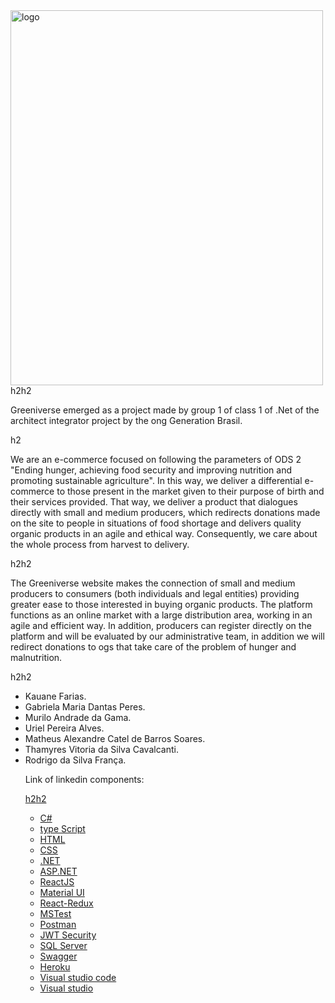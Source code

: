 <img src="https://imgur.com/gallery/2m4cVfX" alt="logo" width="500" height="600">
h2<EMERGENCE:>h2
<p>Greeniverse emerged as a project made by group 1 of class 1 of .Net of the architect integrator project by the ong Generation Brasil.</p>
h2<ABOUT OUR PROJECT:>
<p>
We are an e-commerce focused on following the parameters of ODS 2 "Ending hunger, achieving food security and improving nutrition and promoting sustainable agriculture". In this way, we deliver a differential e-commerce to those present in the market given to their purpose of birth and their services provided.
That way, we deliver a product that dialogues directly with small and medium producers, which redirects donations made on the site to people in situations of food shortage and delivers quality organic products in an agile and ethical way. Consequently, we care about the whole process from harvest to delivery.
</p>
h2<HOW DOES THE PLATFORM WORK?>h2
<p>
The Greeniverse website makes the connection of small and medium producers to consumers (both individuals and legal entities) providing greater ease to those interested in buying organic products. The platform functions as an online market with a large distribution area, working in an agile and efficient way. In addition, producers can register directly on   the platform and will be evaluated by our administrative team, in addition we will redirect donations to ogs that take care of the problem of hunger and malnutrition.
</p>
h2<TEAM COMPONENTS 1:>h2
<ul>
<li>Kauane Farias.</li>
<li>Gabriela Maria Dantas Peres.</li>
<li>Murilo Andrade da Gama.</li>
<li>Uriel Pereira Alves.</li>
<li>Matheus Alexandre Catel de Barros Soares.</li>
<li>Thamyres Vitoria da Silva Cavalcanti.</li>
<li>Rodrigo da Silva França.</li>

 <p>Link of linkedin components:</p> <a href="https://linktr.ee/g1dotnet">
h2<Languages and tools used:>h2
<ul>
<li>C#</li>
<li>type Script</li>
<li>HTML</li>
<li>CSS</li>
<li>.NET</li>
<li>ASP.NET</li>
<li>ReactJS</li>
<li>Material UI</li>
<li>React-Redux</li>
<li>MSTest</li>
<li>Postman</li>
<li>JWT Security</li>
<li>SQL Server</li>
<li>Swagger</li>
<li>Heroku</li>
<li>Visual studio code</li>
<li>Visual studio</li>
</ul>